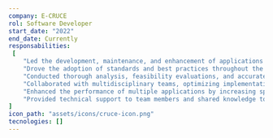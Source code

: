 ```yaml
---
company: E-CRUCE
rol: Software Developer
start_date: "2022"
end_date: Currently
responsabilities:
 [
    "Led the development, maintenance, and enhancement of applications in various technologies, demonstrating agility and quality in solutions.",
    "Drove the adoption of standards and best practices throughout the project for robust growth.",
    "Conducted thorough analysis, feasibility evaluations, and accurate estimations for successful solutions.",
    "Collaborated with multidisciplinary teams, optimizing implementations and shortening delivery timelines.",
    "Enhanced the performance of multiple applications by increasing speed and stability.",
    "Provided technical support to team members and shared knowledge to foster a learning environment and collective progress."
]
icon_path: "assets/icons/cruce-icon.png"
tecnologies: []
---
```

